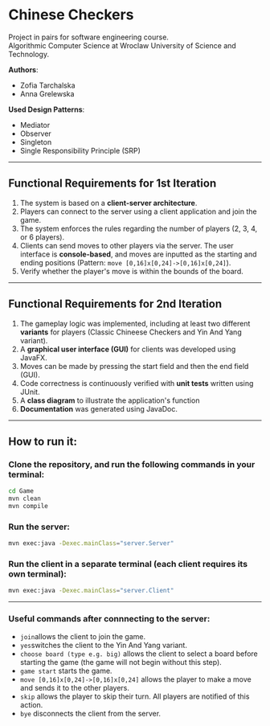 # Chinese Checkers
Project in pairs for software engineering course.  
Algorithmic Computer Science at Wroclaw University of Science and Technology.  

**Authors**:  
- Zofia Tarchalska  
- Anna Grelewska  

**Used Design Patterns**:  
- Mediator 
- Observer
- Singleton
- Single Responsibility Principle (SRP) 
---
## Functional Requirements for 1st Iteration
1. The system is based on a **client-server architecture**.
2. Players can connect to the server using a client application and join the game.
3. The system enforces the rules regarding the number of players (2, 3, 4, or 6 players).
4. Clients can send moves to other players via the server. The user interface is **console-based**, 
    and moves are inputted as the starting and ending positions (Pattern: `move [0,16]x[0,24]->[0,16]x[0,24]`).
5. Verify whether the player's move is within the bounds of the board.
---
## Functional Requirements for 2nd Iteration
1. The gameplay logic was implemented, including at least two different **variants** for players (Classic Chineese Checkers and Yin And Yang variant).
2. A **graphical user interface (GUI)** for clients was developed using JavaFX.
3. Moves can be made by pressing the start field and then the end field (GUI).
4. Code correctness is continuously verified with **unit tests** written using JUnit.
5. A **class diagram** to illustrate the application's function
6. **Documentation** was generated using JavaDoc.
---
## How to run it:
### Clone the repository, and run the following commands in your terminal:
```bash
cd Game
mvn clean
mvn compile
```
### Run the server:
```bash
mvn exec:java -Dexec.mainClass="server.Server"
```
### Run the client in a separate terminal (each client requires its own terminal):
```bash
mvn exec:java -Dexec.mainClass="server.Client"
```
---
### Useful commands after connnecting to the server:
- `join`allows the client to join the game.
- `yes`switches the client to the Yin And Yang variant.
- `choose board (type e.g. big)` allows the client to select a board before starting the game (the game will not begin without this step).
- `game start` starts the game.
- `move [0,16]x[0,24]->[0,16]x[0,24]` allows the player to make a move and sends it to the other players.
- `skip` allows the player to skip their turn. All players are notified of this action.
- `bye` disconnects the client from the server.	